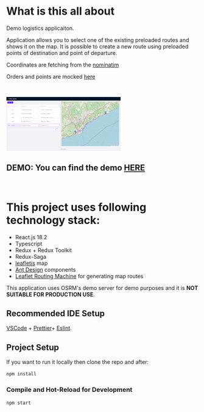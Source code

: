 # What is this all about

Demo logistics applicaiton.

Application allows you to select one of the existing preloaded routes and shows it on the map.
It is possible to create a new route using preloaded points of destination and point of departure.

Coordinates are fetching from the [nominatim](https://nominatim.openstreetmap.org)

Orders and points are mocked [here](https://github.com/tarassov/logistic-demo/blob/master/src/services/mock-data/mock-points.ts)

&nbsp;

<img src="https://github.com/tarassov/logistic-demo/raw/master/example/demo-logistic.png" width="300">

## DEMO: You can find the demo [HERE](https://tarassov.github.io/logistic-demo/)

&nbsp;

# This project uses following technology stack:

- React.js 18.2
- Typescript
- Redux + Redux Toolkit
- Redux-Saga
- [leafletjs](https://leafletjs.com/) map
- [Ant Design](https://ant.design/) components
- [Leaflet Routing Machine](https://www.liedman.net/leaflet-routing-machine/) for generating map routes

This application uses OSRM's demo server for demo purposes and it is **NOT SUITABLE FOR PRODUCTION USE**.

## Recommended IDE Setup

[VSCode](https://code.visualstudio.com/) + [Prettier](https://marketplace.visualstudio.com/items?itemName=esbenp.prettier-vscode)+ [Eslint](https://marketplace.visualstudio.com/items?itemName=dbaeumer.vscode-eslint).

## Project Setup

If you want to run it locally then clone the repo and after:

```sh
npm install
```

### Compile and Hot-Reload for Development

```sh
npm start
```
